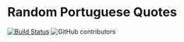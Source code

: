 # Random Portuguese Quotes 

[![Build Status](https://travis-ci.org/tiagoacardoso/random-portuguese-quotes.svg?branch=master)](https://travis-ci.org/tiagoacardoso/random-portuguese-quotes)
![GitHub contributors](https://img.shields.io/github/contributors/tiagoacardoso/random-portuguese-quotes)
